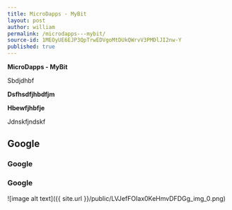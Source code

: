 ```yaml
---
title: MicroDapps - MyBit
layout: post
author: william
permalink: /microdapps---mybit/
source-id: 1MEOyUE6EJP3QpTrwEDVgoMtDUkQWrvV3PMDlJI2nw-Y
published: true
---
```

**MicroDapps - MyBit**

Sbdjdhbf

**Dsfhsdfjhbdfjm**

**Hbewfjhbfje**

Jdnskfjndskf

<!-- fkdjsbfdsj -->

## Google

### Google

### Google

![image alt text]({{ site.url }}/public/LVJefFOIax0KeHmvDFDGg_img_0.png)

